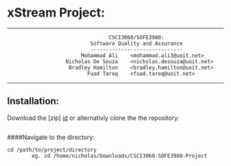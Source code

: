 <link rel="stylesheet" href="/path/to/styles/default.css">
<script src=src="//cdnjs.cloudflare.com/ajax/libs/highlight.js/8.4/highlight.min.js"></script>
<script>hljs.initHighlightingOnLoad();</script>

xStream Project: 
===============
---

                                     CSCI3060/SOFE3980: 
                               Software Quality and Assurance
                               ------------------------------
                            Mohammad Ali    <mohammad.ali3@uoit.net>
                       Nicholas De Souza    <nicholas.desouza@uoit.net>
                        Bradley Hamilton    <bradley.hamilton@uoit.net>
                              Fuad Tareq    <fuad.tareq@uoit.net>


---
Installation:
-------------
Download the [zip] [id] 
or 
alternativly clone the the repository:

```

```
    
[id]: <https://github.com/100481185/CSCI3060-SOFE3980-Project/archive/master.zip> 
    "zip"
        
    
####Navigate to the directory:
        
```
cd /path/to/project/directory
        eg. cd /home/nicholas/Downloads/CSCI3060-SOFE3980-Project

```

